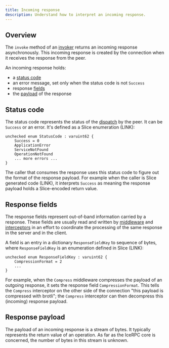 ```yaml
---
title: Incoming response
description: Understand how to interpret an incoming response.
---
```


## Overview

The `invoke` method of an [invoker](invocation-pipeline#the-invoker-abstraction) returns an incoming response
asynchronously. This incoming response is created by the connection when it receives the response from the peer.

An incoming response holds:

- a [status code](#status-code)
- an error message, set only when the status code is not `Success`
- response [fields](#response-fields)
- the [payload](#response-payload) of the response

## Status code

The status code represents the status of the [dispatch](../dispatch/dispatch-pipeline#definition) by the peer. It can be
`Success` or an error. It's defined as a Slice enumeration (LINK):

```slice
unchecked enum StatusCode : varuint62 {
    Success = 0
    ApplicationError
    ServiceNotFound
    OperationNotFound
    ... more errors ...
}
```

The caller that consumes the response uses this status code to figure out the format of the response payload. For
example when the caller is Slice generated code (LINK), it interprets `Success` as meaning the response payload holds a
Slice-encoded return value.

## Response fields

The response fields represent out-of-band information carried by a response. These fields are usually read and written
by [middleware](../dispatch/middleware) and [interceptors](interceptor) in an effort to coordinate the processing of the
same response in the server and in the client.

A field is an entry in a dictionary `ResponseFieldKey` to sequence of bytes, where `ResponseFieldKey` is an enumeration
defined in Slice (LINK):

```slice
unchecked enum ResponseFieldKey : varuint62 {
    CompressionFormat = 2
    ...
}
```

For example, when the `Compress` middleware compresses the payload of an outgoing response, it sets the response field
`CompressionFormat`. This tells the `Compress` interceptor on the other side of the connection "this payload is
compressed with brotli"; the `Compress` interceptor can then decompress this (incoming) response payload.

## Response payload

The payload of an incoming response is a stream of bytes. It typically represents the return value of an operation. As
far as the IceRPC core is concerned, the number of bytes in this stream is unknown.
